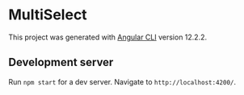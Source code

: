 # MultiSelect

This project was generated with [Angular CLI](https://github.com/angular/angular-cli) version 12.2.2.

## Development server

Run `npm start` for a dev server. Navigate to `http://localhost:4200/`.
